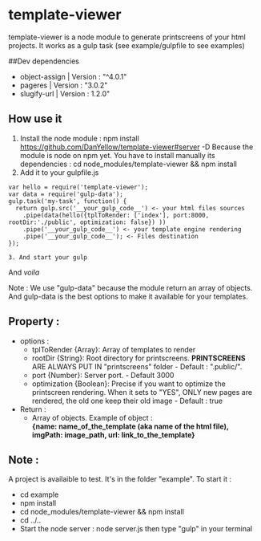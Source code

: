 # template-viewer
template-viewer is a node module to generate printscreens of your html projects. It works as a gulp task (see example/gulpfile to see examples)


##Dev dependencies
- object-assign | Version : "^4.0.1"
- pageres | Version : "3.0.2"
- slugify-url | Version : 1.2.0"

## How use it
1. Install the node module : 
npm install https://github.com/DanYellow/template-viewer#server -D
Because the module is node on npm yet. You have to install manually its dependencies :
cd node_modules/template-viewer && npm install
2. Add it to your gulpfile.js
```
var hello = require('template-viewer');
var data = require('gulp-data');
gulp.task('my-task', function() {
  return gulp.src('__your_gulp_code__') <- your html files sources
    .pipe(data(hello({tplToRender: ['index'], port:8000, rootDir:'./public', optimization: false}) ))
    .pipe('__your_gulp_code__') <- your template engine rendering
    .pipe('__your_gulp_code__'); <- Files destination 
});

3. And start your gulp

```
And _voila_

Note : We use "gulp-data" because the module return an array of objects. And gulp-data is the best options to make it available for your templates.

## Property :
- options :
	- tplToRender {Array}: Array of templates to render 
	- rootDir {String}: Root directory for printscreens. **PRINTSCREENS** ARE ALWAYS PUT IN "printscreens" folder - Default : ".public/".
	- port {Number}: Server port. - Default 3000
	- optimization {Boolean}: Precise if you want to optimize the printscreen rendering. When it sets to "YES", ONLY new pages are rendered, the old one keep their old image - Default : true
- Return :
	- Array of objects. Example of object : <br> 
**{name: __name_of_the_template__ (aka name of the html file), imgPath: __image_path__, url: __link_to_the_template__}**


## Note :
A project is availaible to test. It's in the folder "example".
To start it :
- cd example
- npm install 
- cd node_modules/template-viewer && npm install
- cd ../..
- Start the node server : node server.js then type "gulp" in your terminal
